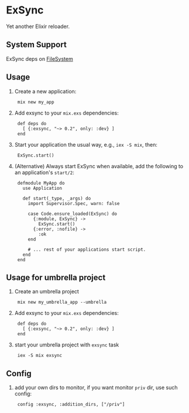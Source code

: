 ExSync
======

Yet another Elixir reloader.

## System Support

ExSync deps on [FileSystem](https://github.com/falood/file_system)

## Usage

1. Create a new application:

        mix new my_app

2. Add exsync to your `mix.exs` dependencies:

        def deps do
          [ {:exsync, "~> 0.2", only: :dev} ]
        end

3. Start your application the usual way, e.g., `iex -S mix`, then:

        ExSync.start()

4. (Alternative) Always start ExSync when available, add the following to an application's `start/2`:

        defmodule MyApp do
          use Application

          def start(_type, _args) do
            import Supervisor.Spec, warn: false

            case Code.ensure_loaded(ExSync) do
              {:module, ExSync} ->
                ExSync.start()
              {:error, :nofile} ->
                :ok
            end

            # ... rest of your applications start script.
          end
        end

## Usage for umbrella project

1. Create an umbrella project

        mix new my_umbrella_app --umbrella

2. Add exsync to your `mix.exs` dependencies:

        def deps do
          [ {:exsync, "~> 0.2", only: :dev} ]
        end

3. start your umbrella project with `exsync` task

        iex -S mix exsync

## Config
1. add your own dirs to monitor, if you want monitor `priv` dir, use such config:

        config :exsync, :addition_dirs, ["/priv"]
